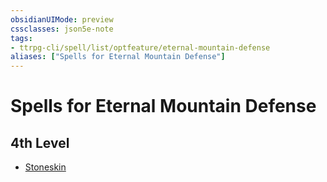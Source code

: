 ```yaml
---
obsidianUIMode: preview
cssclasses: json5e-note
tags:
- ttrpg-cli/spell/list/optfeature/eternal-mountain-defense
aliases: ["Spells for Eternal Mountain Defense"]
---
```

# Spells for Eternal Mountain Defense

## 4th Level

- [Stoneskin](stoneskin "PHB")